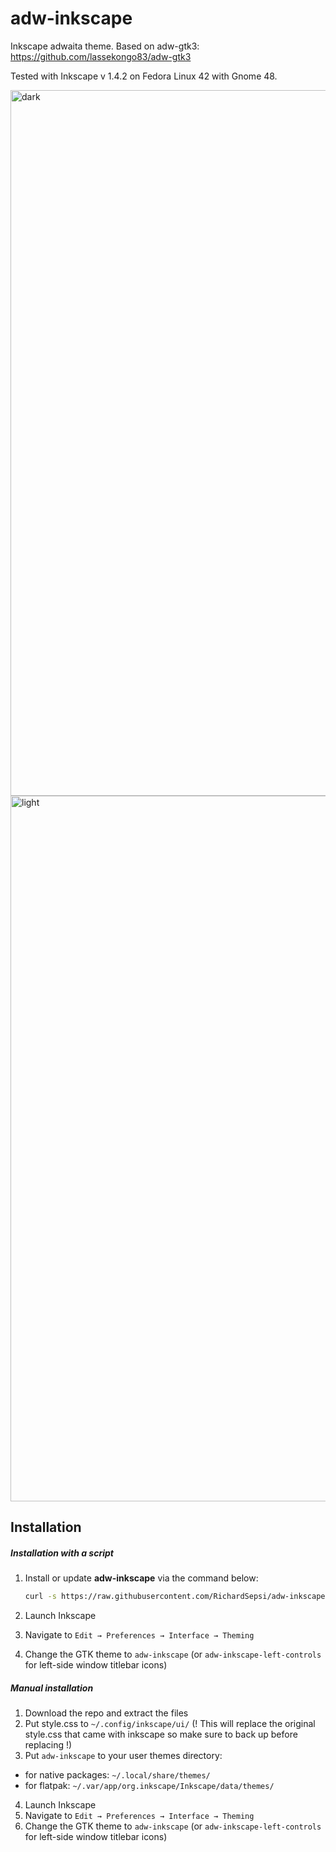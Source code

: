 # adw-inkscape
Inkscape adwaita theme.
Based on adw-gtk3: https://github.com/lassekongo83/adw-gtk3

Tested with Inkscape v 1.4.2 on Fedora Linux 42 with Gnome 48. 

<img width="2022" height="1129" alt="dark" src="https://github.com/user-attachments/assets/d10136b8-c75a-4559-b0c1-e0cfb781bbcf" />
<img width="2022" height="1129" alt="light" src="https://github.com/user-attachments/assets/60f6d9b6-95aa-441c-85f9-1ea311f4a382" />

## Installation

##### Installation with a script

1. Install or update <b>adw-inkscape</b> via the command below:

    ```bash
    curl -s https://raw.githubusercontent.com/RichardSepsi/adw-inkscape/main/install.sh | bash
    ```
2. Launch Inkscape
3. Navigate to `Edit → Preferences → Interface → Theming`
4. Change the GTK theme to `adw-inkscape` (or `adw-inkscape-left-controls` for left-side window titlebar icons)

##### Manual installation
1. Download the repo and extract the files
2. Put style.css to `~/.config/inkscape/ui/` (! This will replace the original style.css that came with inkscape so make sure to back up before replacing !)
3. Put `adw-inkscape` to your user themes directory:
- for native packages: `~/.local/share/themes/`
- for flatpak: `~/.var/app/org.inkscape/Inkscape/data/themes/`
4. Launch Inkscape
5. Navigate to `Edit → Preferences → Interface → Theming`
6. Change the GTK theme to `adw-inkscape` (or `adw-inkscape-left-controls` for left-side window titlebar icons)
